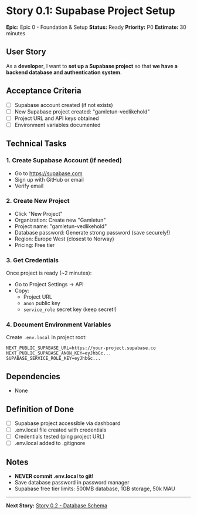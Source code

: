 # Story 0.1: Supabase Project Setup

**Epic:** Epic 0 - Foundation & Setup
**Status:** Ready
**Priority:** P0
**Estimate:** 30 minutes

## User Story

As a **developer**, I want to **set up a Supabase project** so that **we have a backend database and authentication system**.

## Acceptance Criteria

- [ ] Supabase account created (if not exists)
- [ ] New Supabase project created: "gamletun-vedlikehold"
- [ ] Project URL and API keys obtained
- [ ] Environment variables documented

## Technical Tasks

### 1. Create Supabase Account (if needed)
- Go to https://supabase.com
- Sign up with GitHub or email
- Verify email

### 2. Create New Project
- Click "New Project"
- Organization: Create new "Gamletun"
- Project name: "gamletun-vedlikehold"
- Database password: Generate strong password (save securely!)
- Region: Europe West (closest to Norway)
- Pricing: Free tier

### 3. Get Credentials
Once project is ready (~2 minutes):
- Go to Project Settings → API
- Copy:
  - Project URL
  - `anon` public key
  - `service_role` secret key (keep secret!)

### 4. Document Environment Variables
Create `.env.local` in project root:

```env
NEXT_PUBLIC_SUPABASE_URL=https://your-project.supabase.co
NEXT_PUBLIC_SUPABASE_ANON_KEY=eyJhbGc...
SUPABASE_SERVICE_ROLE_KEY=eyJhbGc...
```

## Dependencies

- None

## Definition of Done

- [ ] Supabase project accessible via dashboard
- [ ] .env.local file created with credentials
- [ ] Credentials tested (ping project URL)
- [ ] .env.local added to .gitignore

## Notes

- **NEVER commit .env.local to git!**
- Save database password in password manager
- Supabase free tier limits: 500MB database, 1GB storage, 50k MAU

---

**Next Story:** [Story 0.2 - Database Schema](./story-0.2-database-schema.md)
